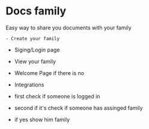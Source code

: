 # Docs family 

Easy way to share you documents with your family 


    - Create your family

- Siging/Login page 
- View your family  
- Welcome Page if there is no 
- Integrations 



- first check if someone is logged in 
- second if it's check if someone has assinged family 
- if yes show him family